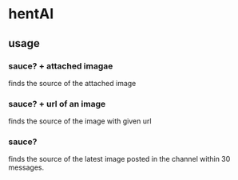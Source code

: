 # hentAI

## usage

### sauce? + attached imagae
finds the source of the attached image

### sauce? + url of an image
finds the source of the image with given url

### sauce?
finds the source of the latest image posted in the channel within 30 messages.
